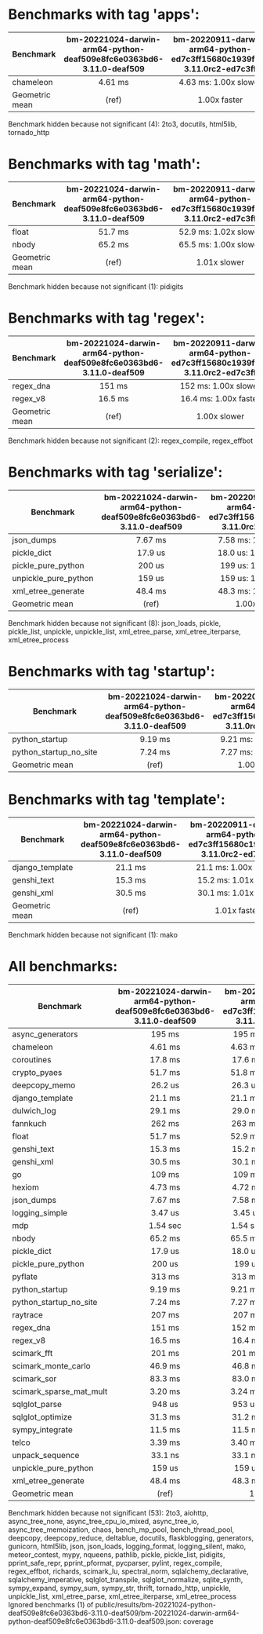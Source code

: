 Benchmarks with tag 'apps':
===========================

| Benchmark      | bm-20221024-darwin-arm64-python-deaf509e8fc6e0363bd6-3.11.0-deaf509 | bm-20220911-darwin-arm64-python-ed7c3ff15680c1939fad-3.11.0rc2-ed7c3ff |
|----------------|:-------------------------------------------------------------------:|:----------------------------------------------------------------------:|
| chameleon      | 4.61 ms                                                             | 4.63 ms: 1.00x slower                                                  |
| Geometric mean | (ref)                                                               | 1.00x faster                                                           |

Benchmark hidden because not significant (4): 2to3, docutils, html5lib, tornado_http

Benchmarks with tag 'math':
===========================

| Benchmark      | bm-20221024-darwin-arm64-python-deaf509e8fc6e0363bd6-3.11.0-deaf509 | bm-20220911-darwin-arm64-python-ed7c3ff15680c1939fad-3.11.0rc2-ed7c3ff |
|----------------|:-------------------------------------------------------------------:|:----------------------------------------------------------------------:|
| float          | 51.7 ms                                                             | 52.9 ms: 1.02x slower                                                  |
| nbody          | 65.2 ms                                                             | 65.5 ms: 1.00x slower                                                  |
| Geometric mean | (ref)                                                               | 1.01x slower                                                           |

Benchmark hidden because not significant (1): pidigits

Benchmarks with tag 'regex':
============================

| Benchmark      | bm-20221024-darwin-arm64-python-deaf509e8fc6e0363bd6-3.11.0-deaf509 | bm-20220911-darwin-arm64-python-ed7c3ff15680c1939fad-3.11.0rc2-ed7c3ff |
|----------------|:-------------------------------------------------------------------:|:----------------------------------------------------------------------:|
| regex_dna      | 151 ms                                                              | 152 ms: 1.00x slower                                                   |
| regex_v8       | 16.5 ms                                                             | 16.4 ms: 1.00x faster                                                  |
| Geometric mean | (ref)                                                               | 1.00x slower                                                           |

Benchmark hidden because not significant (2): regex_compile, regex_effbot

Benchmarks with tag 'serialize':
================================

| Benchmark            | bm-20221024-darwin-arm64-python-deaf509e8fc6e0363bd6-3.11.0-deaf509 | bm-20220911-darwin-arm64-python-ed7c3ff15680c1939fad-3.11.0rc2-ed7c3ff |
|----------------------|:-------------------------------------------------------------------:|:----------------------------------------------------------------------:|
| json_dumps           | 7.67 ms                                                             | 7.58 ms: 1.01x faster                                                  |
| pickle_dict          | 17.9 us                                                             | 18.0 us: 1.00x slower                                                  |
| pickle_pure_python   | 200 us                                                              | 199 us: 1.00x faster                                                   |
| unpickle_pure_python | 159 us                                                              | 159 us: 1.00x faster                                                   |
| xml_etree_generate   | 48.4 ms                                                             | 48.3 ms: 1.00x faster                                                  |
| Geometric mean       | (ref)                                                               | 1.00x faster                                                           |

Benchmark hidden because not significant (8): json_loads, pickle, pickle_list, unpickle, unpickle_list, xml_etree_parse, xml_etree_iterparse, xml_etree_process

Benchmarks with tag 'startup':
==============================

| Benchmark              | bm-20221024-darwin-arm64-python-deaf509e8fc6e0363bd6-3.11.0-deaf509 | bm-20220911-darwin-arm64-python-ed7c3ff15680c1939fad-3.11.0rc2-ed7c3ff |
|------------------------|:-------------------------------------------------------------------:|:----------------------------------------------------------------------:|
| python_startup         | 9.19 ms                                                             | 9.21 ms: 1.00x slower                                                  |
| python_startup_no_site | 7.24 ms                                                             | 7.27 ms: 1.00x slower                                                  |
| Geometric mean         | (ref)                                                               | 1.00x slower                                                           |

Benchmarks with tag 'template':
===============================

| Benchmark       | bm-20221024-darwin-arm64-python-deaf509e8fc6e0363bd6-3.11.0-deaf509 | bm-20220911-darwin-arm64-python-ed7c3ff15680c1939fad-3.11.0rc2-ed7c3ff |
|-----------------|:-------------------------------------------------------------------:|:----------------------------------------------------------------------:|
| django_template | 21.1 ms                                                             | 21.1 ms: 1.00x slower                                                  |
| genshi_text     | 15.3 ms                                                             | 15.2 ms: 1.01x faster                                                  |
| genshi_xml      | 30.5 ms                                                             | 30.1 ms: 1.01x faster                                                  |
| Geometric mean  | (ref)                                                               | 1.01x faster                                                           |

Benchmark hidden because not significant (1): mako

All benchmarks:
===============

| Benchmark               | bm-20221024-darwin-arm64-python-deaf509e8fc6e0363bd6-3.11.0-deaf509 | bm-20220911-darwin-arm64-python-ed7c3ff15680c1939fad-3.11.0rc2-ed7c3ff |
|-------------------------|:-------------------------------------------------------------------:|:----------------------------------------------------------------------:|
| async_generators        | 195 ms                                                              | 195 ms: 1.00x faster                                                   |
| chameleon               | 4.61 ms                                                             | 4.63 ms: 1.00x slower                                                  |
| coroutines              | 17.8 ms                                                             | 17.6 ms: 1.01x faster                                                  |
| crypto_pyaes            | 51.7 ms                                                             | 51.8 ms: 1.00x slower                                                  |
| deepcopy_memo           | 26.2 us                                                             | 26.3 us: 1.01x slower                                                  |
| django_template         | 21.1 ms                                                             | 21.1 ms: 1.00x slower                                                  |
| dulwich_log             | 29.1 ms                                                             | 29.0 ms: 1.00x faster                                                  |
| fannkuch                | 262 ms                                                              | 263 ms: 1.00x slower                                                   |
| float                   | 51.7 ms                                                             | 52.9 ms: 1.02x slower                                                  |
| genshi_text             | 15.3 ms                                                             | 15.2 ms: 1.01x faster                                                  |
| genshi_xml              | 30.5 ms                                                             | 30.1 ms: 1.01x faster                                                  |
| go                      | 109 ms                                                              | 109 ms: 1.00x faster                                                   |
| hexiom                  | 4.73 ms                                                             | 4.72 ms: 1.00x faster                                                  |
| json_dumps              | 7.67 ms                                                             | 7.58 ms: 1.01x faster                                                  |
| logging_simple          | 3.47 us                                                             | 3.45 us: 1.00x faster                                                  |
| mdp                     | 1.54 sec                                                            | 1.54 sec: 1.00x faster                                                 |
| nbody                   | 65.2 ms                                                             | 65.5 ms: 1.00x slower                                                  |
| pickle_dict             | 17.9 us                                                             | 18.0 us: 1.00x slower                                                  |
| pickle_pure_python      | 200 us                                                              | 199 us: 1.00x faster                                                   |
| pyflate                 | 313 ms                                                              | 313 ms: 1.00x slower                                                   |
| python_startup          | 9.19 ms                                                             | 9.21 ms: 1.00x slower                                                  |
| python_startup_no_site  | 7.24 ms                                                             | 7.27 ms: 1.00x slower                                                  |
| raytrace                | 207 ms                                                              | 207 ms: 1.00x faster                                                   |
| regex_dna               | 151 ms                                                              | 152 ms: 1.00x slower                                                   |
| regex_v8                | 16.5 ms                                                             | 16.4 ms: 1.00x faster                                                  |
| scimark_fft             | 201 ms                                                              | 201 ms: 1.00x slower                                                   |
| scimark_monte_carlo     | 46.9 ms                                                             | 46.8 ms: 1.00x faster                                                  |
| scimark_sor             | 83.3 ms                                                             | 83.0 ms: 1.00x faster                                                  |
| scimark_sparse_mat_mult | 3.20 ms                                                             | 3.24 ms: 1.01x slower                                                  |
| sqlglot_parse           | 948 us                                                              | 953 us: 1.01x slower                                                   |
| sqlglot_optimize        | 31.3 ms                                                             | 31.2 ms: 1.00x faster                                                  |
| sympy_integrate         | 11.5 ms                                                             | 11.5 ms: 1.00x faster                                                  |
| telco                   | 3.39 ms                                                             | 3.40 ms: 1.00x slower                                                  |
| unpack_sequence         | 33.1 ns                                                             | 33.1 ns: 1.00x slower                                                  |
| unpickle_pure_python    | 159 us                                                              | 159 us: 1.00x faster                                                   |
| xml_etree_generate      | 48.4 ms                                                             | 48.3 ms: 1.00x faster                                                  |
| Geometric mean          | (ref)                                                               | 1.00x faster                                                           |

Benchmark hidden because not significant (53): 2to3, aiohttp, async_tree_none, async_tree_cpu_io_mixed, async_tree_io, async_tree_memoization, chaos, bench_mp_pool, bench_thread_pool, deepcopy, deepcopy_reduce, deltablue, docutils, flaskblogging, generators, gunicorn, html5lib, json, json_loads, logging_format, logging_silent, mako, meteor_contest, mypy, nqueens, pathlib, pickle, pickle_list, pidigits, pprint_safe_repr, pprint_pformat, pycparser, pylint, regex_compile, regex_effbot, richards, scimark_lu, spectral_norm, sqlalchemy_declarative, sqlalchemy_imperative, sqlglot_transpile, sqlglot_normalize, sqlite_synth, sympy_expand, sympy_sum, sympy_str, thrift, tornado_http, unpickle, unpickle_list, xml_etree_parse, xml_etree_iterparse, xml_etree_process
Ignored benchmarks (1) of public/results/bm-20221024-python-deaf509e8fc6e0363bd6-3.11.0-deaf509/bm-20221024-darwin-arm64-python-deaf509e8fc6e0363bd6-3.11.0-deaf509.json: coverage
